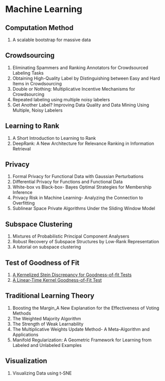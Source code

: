 # Machine Learning

## Computation Method

1. A scalable bootstrap for massive data

## Crowdsourcing

1. Eliminating Spammers and Ranking Annotators for Crowdsourced Labeling Tasks
2. Obtaining High-Quality Label by Distinguishing between Easy and Hard Items in Crowdsourcing
3. Double or Nothing: Multiplicative Incentive Mechanisms for Crowdsourcing 
4. Repeated labeling using multiple noisy labelers
5. Get Another Label? Improving Data Quality and Data Mining Using Multiple, Noisy Labelers

## Learning to Rank

1. A Short Introduction to Learning to Rank
2. DeepRank: A New Architecture for Relevance Ranking in Information Retrieval

## Privacy

1. Formal Privacy for Functional Data with Gaussian Perturbations
2. Differential Privacy for Functions and Functional Data
3. White-box vs Black-box- Bayes Optimal Strategies for Membership Inference
4. Privacy Risk in Machine Learning- Analyzing the Connection to Overfitting
5. Sublinear Space Private Algorithms Under the Sliding Window Model

## Subspace Clustering

1. Mixtures of Probabilistic Principal Component Analysers
2. Robust Recovery of Subspace Structures by Low-Rank Representation
3. A tutorial on subspace clustering

## Test of Goodness of Fit

1. [A Kernelized Stein Discrepancy for Goodness-of-fit Tests](../notes/KSD_test.html)
2. [A Linear-Time Kernel Goodness-of-Fit Test](../notes/LTK_test.html)

## Traditional Learning Theory

1. Boosting the Margin_A New Explanation for the Effectiveness of Voting Methods
2. The Weighted Majority Algorithm
3. The Strength of Weak Learnability
4. The Multiplicative Weights Update Method- A Meta-Algorithm and Applications
5. Manifold Regularization: A Geometric Framework for Learning from Labeled and Unlabeled Examples

## Visualization

1. Visualizing Data using t-SNE
